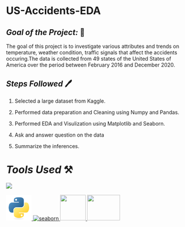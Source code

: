 # US-Accidents-EDA

## ***Goal of the Project:*** 📃
The goal of this project is to investigate various attributes and trends on temperature, weather condition, traffic signals that affect the accidents occuring.The data is  collected from 49 states of the United States of America over the period between February 2016 and December 2020. 

## ***Steps Followed*** :pen:

1. Selected a large dataset from Kaggle.

2. Performed data preparation and Cleaning using Numpy and Pandas.

3. Performed EDA and Visulization using Matplotlib and Seaborn.

4. Ask and answer question on the data

5. Summarize the inferences.

# ***Tools Used*** :hammer_and_pick:

![](desktop/images.png)

<a href="https://www.python.org" target="_blank" rel="noreferrer"> <img src="https://raw.githubusercontent.com/devicons/devicon/master/icons/python/python-original.svg" alt="python" width="70" height="70"/> </a> <a href="https://seaborn.pydata.org/" target="_blank" rel="noreferrer"> <img src="https://seaborn.pydata.org/_images/logo-mark-lightbg.svg" alt="seaborn" width="70" height="70"/> </a> <a href="https://numpy.org/" target="_blank" rel="noreferrer"> <img src="https://numpy.org/images/logo.svg" width="70" height="70"/> </a> <a href="https://matplotlib.org/" target="_blank" rel="noreferrer"> <img src="https://miro.medium.com/max/805/1*aUSZsGFCMPNYCkQygs4aGQ.jpeg" width="90" height="70"/> </a>
